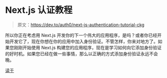# Next.js 认证教程

> 原文：<https://dev.to/auth0/next-js-authentication-tutorial-ckg>

所以你正在考虑用 Next.js 开发你的下一个伟大的应用程序，是吗？或者你已经开始开发它了，现在你想在你的应用中加入身份验证。不管怎样，你来对地方了。如果您刚刚开始使用 Next.js 构建您的应用程序，现在是学习如何向它添加身份验证的好时机。如果您已经在做一些事情，那么以正确的方式添加身份验证永远不会晚。

[读于](https://auth0.com/blog/next-js-authentication-tutorial/?utm_source=dev&utm_medium=sc&utm_campaign=nextjs_auth)